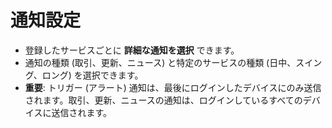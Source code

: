 # **通知設定**

- 登録したサービスごとに **詳細な通知を選択** できます。
- 通知の種類 (取引、更新、ニュース) と特定のサービスの種類 (日中、スイング、ロング) を選択できます。
- **重要**: トリガー (アラート) 通知は、最後にログインしたデバイスにのみ送信されます。取引、更新、ニュースの通知は、ログインしているすべてのデバイスに送信されます。

